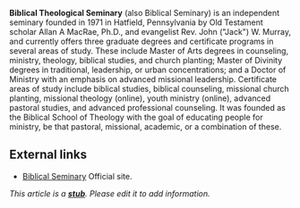 **Biblical Theological Seminary** (also Biblical Seminary) is an
independent seminary founded in 1971 in Hatfield, Pennsylvania by
Old Testament scholar Allan A MacRae, Ph.D., and evangelist Rev.
John ("Jack") W. Murray, and currently offers three graduate
degrees and certificate programs in several areas of study. These
include Master of Arts degrees in counseling, ministry, theology,
biblical studies, and church planting; Master of Divinity degrees
in traditional, leadership, or urban concentrations; and a Doctor
of Ministry with an emphasis on advanced missional leadership.
Certificate areas of study include biblical studies, biblical
counseling, missional church planting, missional theology (online),
youth ministry (online), advanced pastoral studies, and advanced
professional counseling. It was founded as the Biblical School of
Theology with the goal of educating people for ministry, be that
pastoral, missional, academic, or a combination of these.



## External links

-   [Biblical Seminary](http://www.biblical.edu/) Official site.

*This article is a **[stub](http://www.theopedia.com/Category:Theopedia_stubs "Category:Theopedia stubs")**. Please edit it to add information.*


